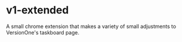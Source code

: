 # v1-extended
A small chrome extension that makes a variety of small adjustments to VersionOne's taskboard page.
